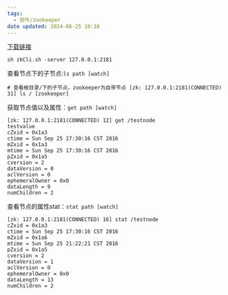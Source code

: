 ```yaml
---
tags:
  - 软件/zookeeper
date updated: 2024-06-25 10:18
---
```

[下载链接](https://zookeeper.apache.org/releases.html)


```shell
sh zkCli.sh -server 127.0.0.1:2181
```

查看节点下的子节点:`ls path [watch]`

```shell
# 查看根目录/下的子节点，zookeeper为自带节点 [zk: 127.0.0.1:2181(CONNECTED) 31] ls / [zookeeper]
```

获取节点值以及属性：`get path [watch]`

```shell
[zk: 127.0.0.1:2181(CONNECTED) 12] get /testnode
testvalue
cZxid = 0x1a3
ctime = Sun Sep 25 17:30:16 CST 2016
mZxid = 0x1a3
mtime = Sun Sep 25 17:30:16 CST 2016
pZxid = 0x1a5
cversion = 2
dataVersion = 0
aclVersion = 0
ephemeralOwner = 0x0
dataLength = 9
numChildren = 2
```


查看节点的属性stat：`stat path [watch]`

```shell
[zk: 127.0.0.1:2181(CONNECTED) 16] stat /testnode
cZxid = 0x1a3
ctime = Sun Sep 25 17:30:16 CST 2016
mZxid = 0x1a6
mtime = Sun Sep 25 21:22:21 CST 2016
pZxid = 0x1a5
cversion = 2
dataVersion = 1
aclVersion = 0
ephemeralOwner = 0x0
dataLength = 13
numChildren = 2
```